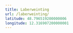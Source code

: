 ```yaml
---
title: Laberweinting
url: /laberweinting/
latitude: 48.796519200000006
longitude: 12.316907200000001
---
```

